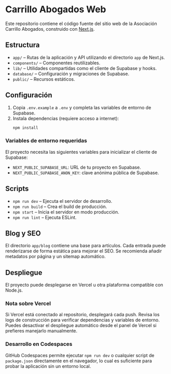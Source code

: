 # Carrillo Abogados Web

Este repositorio contiene el código fuente del sitio web de la Asociación Carrillo Abogados, construido con [Next.js](https://nextjs.org/).

## Estructura

- `app/` – Rutas de la aplicación y API utilizando el directorio `app` de Next.js.
- `components/` – Componentes reutilizables.
- `lib/` – Utilidades compartidas como el cliente de Supabase y hooks.
- `database/` – Configuración y migraciones de Supabase.
- `public/` – Recursos estáticos.

## Configuración

1. Copia `.env.example` a `.env` y completa las variables de entorno de Supabase.
2. Instala dependencias (requiere acceso a internet):
   ```sh
   npm install
   ```

### Variables de entorno requeridas

El proyecto necesita las siguientes variables para inicializar el cliente de Supabase:

- `NEXT_PUBLIC_SUPABASE_URL`: URL de tu proyecto en Supabase.
- `NEXT_PUBLIC_SUPABASE_ANON_KEY`: clave anónima pública de Supabase.

## Scripts

- `npm run dev` – Ejecuta el servidor de desarrollo.
- `npm run build` – Crea el build de producción.
- `npm start` – Inicia el servidor en modo producción.
- `npm run lint` – Ejecuta ESLint.

## Blog y SEO

El directorio `app/blog` contiene una base para artículos. Cada entrada puede renderizarse de forma estática para mejorar el SEO. Se recomienda añadir metadatos por página y un sitemap automático.

## Despliegue

El proyecto puede desplegarse en Vercel u otra plataforma compatible con Node.js.

### Nota sobre Vercel

Si Vercel está conectado al repositorio, desplegará cada push. Revisa los logs de construcción para verificar dependencias y variables de entorno. Puedes desactivar el despliegue automático desde el panel de Vercel si prefieres manejarlo manualmente.

### Desarrollo en Codespaces

GitHub Codespaces permite ejecutar `npm run dev` o cualquier script de `package.json` directamente en el navegador, lo cual es suficiente para probar la aplicación sin un entorno local.
